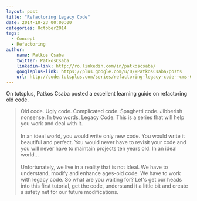 ```yaml
---
layout: post
title: "Refactoring Legacy Code"
date: 2014-10-23 00:00:00
categories: October2014
tags:
  - Concept
  - Refactoring
author:
    name: Patkos Csaba
    twitter: PatkosCsaba
    linkedin-link: http://ro.linkedin.com/in/patkoscsaba/
    googleplus-link: https://plus.google.com/u/0/+PatkosCsaba/posts
    url: http://code.tutsplus.com/series/refactoring-legacy-code--cms-633
---
```

On tutsplus, Patkos Csaba posted a excellent learning guide on refactoring old code.

> Old code. Ugly code. Complicated code. Spaghetti code. Jibberish nonsense. In two words, Legacy Code. This is a series that will help you work and deal with it.
> <br/><br/>
> In an ideal world, you would write only new code. You would write it beautiful and perfect. You would never have to revisit your code and you will never have to maintain projects ten years old. In an ideal world...
> <br/><br/>
> Unfortunately, we live in a reality that is not ideal. We have to understand, modify and enhance ages-old code. We have to work with legacy code. So what are you waiting for? Let's get our heads into this first tutorial, get the code, understand it a little bit and create a safety net for our future modifications.
